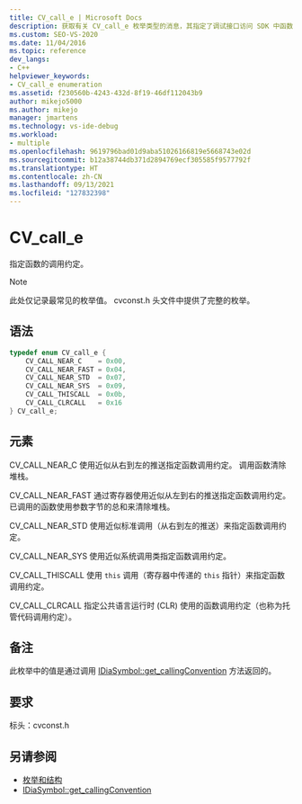 ```yaml
---
title: CV_call_e | Microsoft Docs
description: 获取有关 CV_call_e 枚举类型的消息，其指定了调试接口访问 SDK 中函数的调用约定。
ms.custom: SEO-VS-2020
ms.date: 11/04/2016
ms.topic: reference
dev_langs:
- C++
helpviewer_keywords:
- CV_call_e enumeration
ms.assetid: f230560b-4243-432d-8f19-46df112043b9
author: mikejo5000
ms.author: mikejo
manager: jmartens
ms.technology: vs-ide-debug
ms.workload:
- multiple
ms.openlocfilehash: 9619796bad01d9aba51026166819e5668743e02d
ms.sourcegitcommit: b12a38744db371d2894769ecf305585f9577792f
ms.translationtype: HT
ms.contentlocale: zh-CN
ms.lasthandoff: 09/13/2021
ms.locfileid: "127832398"
---
```

# <a name="cv_call_e"></a>CV_call_e
指定函数的调用约定。

> [!NOTE]
> 此处仅记录最常见的枚举值。 cvconst.h 头文件中提供了完整的枚举。

## <a name="syntax"></a>语法

```C++
typedef enum CV_call_e {
    CV_CALL_NEAR_C    = 0x00,
    CV_CALL_NEAR_FAST = 0x04,
    CV_CALL_NEAR_STD  = 0x07,
    CV_CALL_NEAR_SYS  = 0x09,
    CV_CALL_THISCALL  = 0x0b,
    CV_CALL_CLRCALL   = 0x16
} CV_call_e;
```

## <a name="elements"></a>元素
CV_CALL_NEAR_C 使用近似从右到左的推送指定函数调用约定。 调用函数清除堆栈。

CV_CALL_NEAR_FAST 通过寄存器使用近似从左到右的推送指定函数调用约定。 已调用的函数使用参数字节的总和来清除堆栈。

CV_CALL_NEAR_STD 使用近似标准调用（从右到左的推送）来指定函数调用约定。

CV_CALL_NEAR_SYS 使用近似系统调用类指定函数调用约定。

CV_CALL_THISCALL 使用 `this` 调用（寄存器中传递的 `this` 指针）来指定函数调用约定。

CV_CALL_CLRCALL 指定公共语言运行时 (CLR) 使用的函数调用约定（也称为托管代码调用约定）。

## <a name="remarks"></a>备注
此枚举中的值是通过调用 [IDiaSymbol::get_callingConvention](../../debugger/debug-interface-access/idiasymbol-get-callingconvention.md) 方法返回的。

## <a name="requirements"></a>要求
标头：cvconst.h

## <a name="see-also"></a>另请参阅
- [枚举和结构](../../debugger/debug-interface-access/enumerations-and-structures.md)
- [IDiaSymbol::get_callingConvention](../../debugger/debug-interface-access/idiasymbol-get-callingconvention.md)
